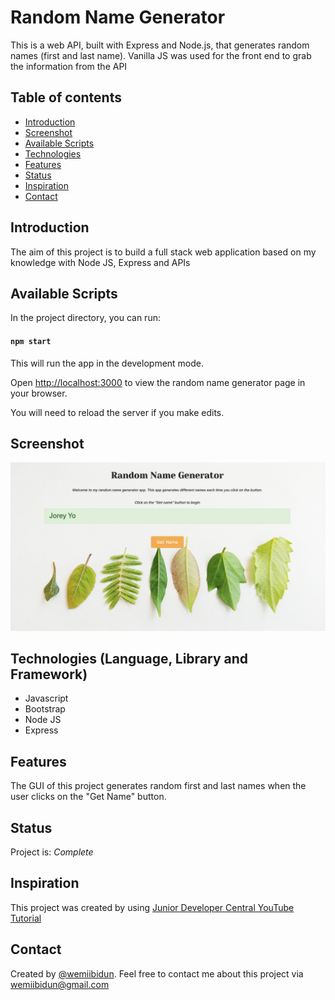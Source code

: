 # Random Name Generator
This is a web API, built with Express and Node.js, that generates random names (first and last name). Vanilla JS was used for the front end to grab the information from the API

## Table of contents
* [Introduction](#introduction)
* [Screenshot](#screenshot)
* [Available Scripts](#available-scripts)
* [Technologies](#technologies-language-library-and-framework)
* [Features](#features)
* [Status](#status)
* [Inspiration](#inspiration)
* [Contact](#contact)

## Introduction
The aim of this project is to build a full stack web application based on my knowledge with Node JS, Express and APIs

## Available Scripts

In the project directory, you can run:

#### `npm start`

This will run the app in the development mode.

Open [http://localhost:3000](http://localhost:3000) to view the random name generator page in your browser.

You will need to reload the server if you make edits.

## Screenshot
![Sample image](https://github.com/wemiibidun/random_name_generator/blob/main/random_app_image.png)

## Technologies (Language, Library and Framework)
* Javascript
* Bootstrap
* Node JS
* Express

## Features
The GUI of this project generates random first and last names when the user clicks on the "Get Name" button.

## Status
Project is: _Complete_

## Inspiration
This project was created by using [Junior Developer Central YouTube Tutorial](https://www.youtube.com/watch?v=u0xSchpjgAA&ab_channel=JuniorDeveloperCentral)

## Contact
Created by [@wemiibidun](https://twitter.com/wemiibidun/). Feel free to contact me about this project via wemiibidun@gmail.com
